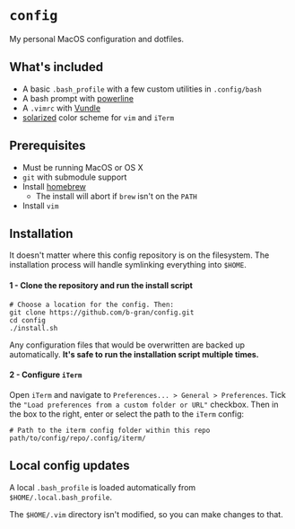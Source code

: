 # `config`

My personal MacOS configuration and dotfiles.

## What's included
* A basic `.bash_profile` with a few custom utilities in `.config/bash`
* A bash prompt with [powerline](https://github.com/powerline/powerline)
* A `.vimrc` with [Vundle](https://github.com/VundleVim/Vundle.vim)
* [solarized](http://ethanschoonover.com/solarized) color scheme for `vim` and `iTerm`

## Prerequisites
* Must be running MacOS or OS X
* `git` with submodule support
* Install [homebrew](https://brew.sh/)
    * The install will abort if `brew` isn't on the `PATH`
* Install `vim`

## Installation

It doesn't matter where this config repository is on the filesystem. The installation process will handle symlinking everything into `$HOME`.

#### 1 - Clone the repository and run the install script

```
# Choose a location for the config. Then:
git clone https://github.com/b-gran/config.git
cd config
./install.sh
```

Any configuration files that would be overwritten are backed up automatically.
__It's safe to run the installation script multiple times.__

#### 2 - Configure `iTerm`

Open `iTerm` and navigate to `Preferences... > General > Preferences`. Tick the 
`"Load preferences from a custom folder or URL"` checkbox. Then in the box to the right, enter or select the path to the `iTerm` config:
```
# Path to the iterm config folder within this repo
path/to/config/repo/.config/iterm/
```

## Local config updates

A local `.bash_profile` is loaded automatically from `$HOME/.local.bash_profile`.

The `$HOME/.vim` directory isn't modified, so you can make changes to that.

